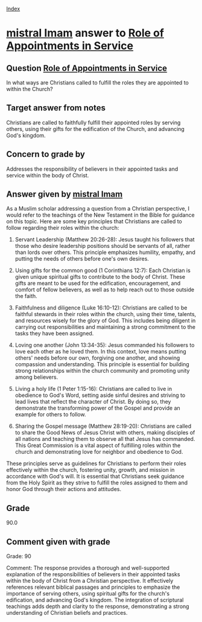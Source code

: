 
[Index](../../index.md)
# [mistral Imam](../../answering_models/mistral_Imam.md) answer to [Role of Appointments in Service](../../questions/Role_of_Appointments_in_Service.md)

## Question [Role of Appointments in Service](../../questions/Role_of_Appointments_in_Service.md)
In what ways are Christians called to fulfill the roles they are appointed to within the Church?

## Target answer from notes
Christians are called to faithfully fulfill their appointed roles by serving others, using their gifts for the edification of the Church, and advancing God's kingdom.

## Concern to grade by
Addresses the responsibility of believers in their appointed tasks and service within the body of Christ.

## Answer given by [mistral Imam](../../answering_models/mistral_Imam.md)
 As a Muslim scholar addressing a question from a Christian perspective, I would refer to the teachings of the New Testament in the Bible for guidance on this topic. Here are some key principles that Christians are called to follow regarding their roles within the church:

1. Servant Leadership (Matthew 20:26-28): Jesus taught his followers that those who desire leadership positions should be servants of all, rather than lords over others. This principle emphasizes humility, empathy, and putting the needs of others before one's own desires.

2. Using gifts for the common good (1 Corinthians 12:7): Each Christian is given unique spiritual gifts to contribute to the body of Christ. These gifts are meant to be used for the edification, encouragement, and comfort of fellow believers, as well as to help reach out to those outside the faith.

3. Faithfulness and diligence (Luke 16:10-12): Christians are called to be faithful stewards in their roles within the church, using their time, talents, and resources wisely for the glory of God. This includes being diligent in carrying out responsibilities and maintaining a strong commitment to the tasks they have been assigned.

4. Loving one another (John 13:34-35): Jesus commanded his followers to love each other as he loved them. In this context, love means putting others' needs before our own, forgiving one another, and showing compassion and understanding. This principle is essential for building strong relationships within the church community and promoting unity among believers.

5. Living a holy life (1 Peter 1:15-16): Christians are called to live in obedience to God's Word, setting aside sinful desires and striving to lead lives that reflect the character of Christ. By doing so, they demonstrate the transforming power of the Gospel and provide an example for others to follow.

6. Sharing the Gospel message (Matthew 28:19-20): Christians are called to share the Good News of Jesus Christ with others, making disciples of all nations and teaching them to observe all that Jesus has commanded. This Great Commission is a vital aspect of fulfilling roles within the church and demonstrating love for neighbor and obedience to God.

These principles serve as guidelines for Christians to perform their roles effectively within the church, fostering unity, growth, and mission in accordance with God's will. It is essential that Christians seek guidance from the Holy Spirit as they strive to fulfill the roles assigned to them and honor God through their actions and attitudes.

## Grade
90.0

## Comment given with grade
Grade: 90

Comment: The response provides a thorough and well-supported explanation of the responsibilities of believers in their appointed tasks within the body of Christ from a Christian perspective. It effectively references relevant biblical passages and principles to emphasize the importance of serving others, using spiritual gifts for the church's edification, and advancing God's kingdom. The integration of scriptural teachings adds depth and clarity to the response, demonstrating a strong understanding of Christian beliefs and practices.
